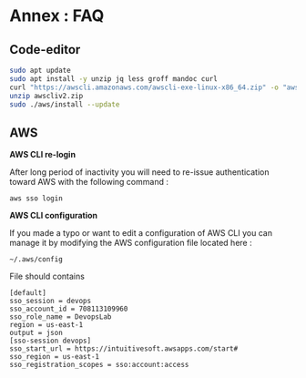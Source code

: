 # Annex : FAQ

## Code-editor

```bash
sudo apt update
sudo apt install -y unzip jq less groff mandoc curl
curl "https://awscli.amazonaws.com/awscli-exe-linux-x86_64.zip" -o "awscliv2.zip"
unzip awscliv2.zip
sudo ./aws/install --update
```

## AWS

**AWS CLI re-login**

After long period of inactivity you will need to re-issue authentication toward AWS with the following command :

```
aws sso login
```

**AWS CLI configuration**

If you made a typo or want to edit a configuration of AWS CLI you can manage it by modifying the AWS configuration file located here :

```
~/.aws/config
```

File should contains

```
[default]
sso_session = devops
sso_account_id = 708113109960
sso_role_name = DevopsLab
region = us-east-1
output = json
[sso-session devops]
sso_start_url = https://intuitivesoft.awsapps.com/start#
sso_region = us-east-1
sso_registration_scopes = sso:account:access
```
